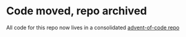 # Code moved, repo archived

All code for this repo now lives in a consolidated [advent-of-code repo](https://github.com/laacz/advent-of-code/)
